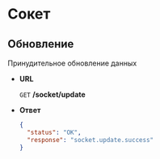 # Сокет

## Обновление

Принудительное обновление данных

* **URL**

    `GET`  **/socket/update**

* **Ответ**

    ```json
    {
      "status": "OK",
      "response": "socket.update.success"
    }
    ```
